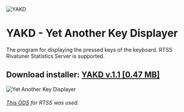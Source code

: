 ![YAKD](https://i.imgur.com/urXDS4X.png)

# YAKD - Yet Another Key Displayer
The program for displaying the pressed keys of the keyboard. RTSS Rivatuner Statistics Server is supported.

## Download installer: [YAKD v.1.1 [0.47 MB]](https://github.com/Jagailo/YetAnotherKeyDisplayer/releases)

![Yet Another Key Displayer](https://i.imgur.com/76MvqfA.png)

###### [This ODS](https://github.com/spencerhakim/RTSSSharedMemoryNET) for RTSS was used.
